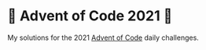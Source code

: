 # 🎄 Advent of Code 2021 🎄

My solutions for the 2021 [Advent of Code](https://adventofcode.com/2021/about) daily challenges.

